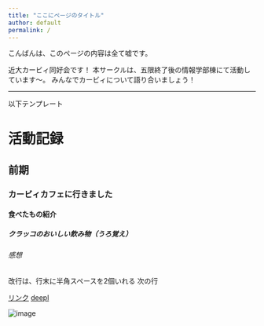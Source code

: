 ```yaml
---
title: "ここにページのタイトル"
author: default
permalink: /
---
```


こんばんは、このページの内容は全て嘘です。

近大カービィ同好会です！
本サークルは、五限終了後の情報学部棟にて活動しています〜。
みんなでカービィについて語り合いましょう！


---

以下テンプレート

# 活動記録

## 前期
### カービィカフェに行きました
#### 食べたもの紹介
##### クラッコのおいしい飲み物（うろ覚え）
###### 感想

改行は、行末に半角スペースを2個いれる
次の行

[リンク](https://www.google.co.jp/)
[deepl](https://www.deepl.com/ja/translator)


![image](/GHPages_WebSite_Kohhey/assets/images/png-transparent-kirby-s-return-to-dream-land-kirby-air-ride-kirby-planet-robobot-kirby-triple-deluxe-kirby-s-epic-yarn-kirby-game-nintendo-eating-thumbnail.png)
